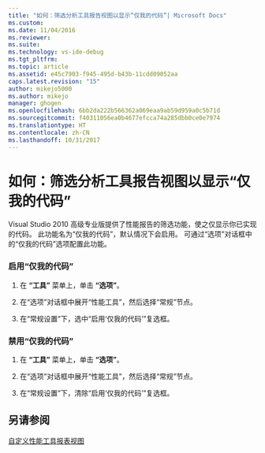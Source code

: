 ```yaml
---
title: "如何：筛选分析工具报告视图以显示“仅我的代码”| Microsoft Docs"
ms.custom: 
ms.date: 11/04/2016
ms.reviewer: 
ms.suite: 
ms.technology: vs-ide-debug
ms.tgt_pltfrm: 
ms.topic: article
ms.assetid: e45c7903-f945-495d-b43b-11cdd09052aa
caps.latest.revision: "15"
author: mikejo5000
ms.author: mikejo
manager: ghogen
ms.openlocfilehash: 6bb2da222b566362a069eaa9ab59d959a0c5b71d
ms.sourcegitcommit: f40311056ea0b4677efcca74a285dbb0ce0e7974
ms.translationtype: HT
ms.contentlocale: zh-CN
ms.lasthandoff: 10/31/2017
---
```

# <a name="how-to-filter-profiling-tools-report-views-to-display-just-my-code"></a>如何：筛选分析工具报告视图以显示“仅我的代码”
Visual Studio 2010 高级专业版提供了性能报告的筛选功能，使之仅显示你已实现的代码。 此功能名为“仅我的代码”，默认情况下会启用。 可通过“选项”对话框中的“仅我的代码”选项配置此功能。  
  
### <a name="to-enable-just-my-code"></a>启用“仅我的代码”  
  
1.  在 **“工具”** 菜单上，单击 **“选项”**。  
  
2.  在“选项”对话框中展开“性能工具”，然后选择“常规”节点。  
  
3.  在“常规设置”下，选中“启用‘仅我的代码’”复选框。  
  
### <a name="to-disable-just-my-code"></a>禁用“仅我的代码”  
  
1.  在 **“工具”** 菜单上，单击 **“选项”**。  
  
2.  在“选项”对话框中展开“性能工具”，然后选择“常规”节点。  
  
3.  在“常规设置”下，清除“启用‘仅我的代码’”复选框。  
  
## <a name="see-also"></a>另请参阅  
 [自定义性能工具报表视图](../profiling/customizing-performance-tools-report-views.md)